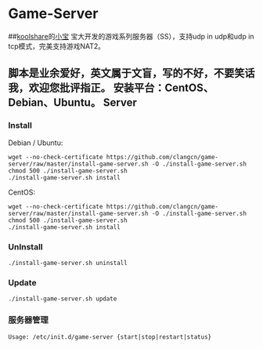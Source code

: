 Game-Server
===========

##[koolshare](http://koolshare.cn/forum-72-1.html)的[小宝](http://koolshare.cn/space-uid-2380.html) 宝大开发的游戏系列服务器（SS），支持udp in udp和udp in tcp模式，完美支持游戏NAT2。

脚本是业余爱好，英文属于文盲，写的不好，不要笑话我，欢迎您批评指正。
安装平台：CentOS、Debian、Ubuntu。
Server
------

### Install

Debian / Ubuntu:

    wget --no-check-certificate https://github.com/clangcn/game-server/raw/master/install-game-server.sh -O ./install-game-server.sh
    chmod 500 ./install-game-server.sh
    ./install-game-server.sh install

CentOS:

    wget --no-check-certificate https://github.com/clangcn/game-server/raw/master/install-game-server.sh -O ./install-game-server.sh
    chmod 500 ./install-game-server.sh
    ./install-game-server.sh install

### UnInstall

    ./install-game-server.sh uninstall

### Update

    ./install-game-server.sh update

### 服务器管理

    Usage: /etc/init.d/game-server {start|stop|restart|status}
